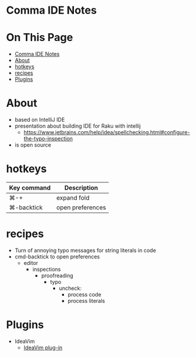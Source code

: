 # Comma IDE Notes
 
# On This Page

- [Comma IDE Notes](#comma-ide-notes)
- [About](#about)
- [hotkeys](#hotkeys)
- [recipes](#recipes)
- [Plugins](#plugins)

# About
* based on IntelliJ IDE
* presentation about building IDE for Raku with intellij
    * https://www.jetbrains.com/help/idea/spellchecking.html#configure-the-typo-inspection
* is open source

# hotkeys
| Key command | Description      |
|-------------|------------------|
| ⌘-+         | expand fold      |
| ⌘-backtick  | open preferences |

# recipes
* Turn of annoying typo messages for string literals in code
* cmd-backtick to open preferences
    * editor
        * inspections 
            * proofreading 
                * typo 
                    * uncheck:
                        * process code
                        * process literals

# Plugins
* IdeaVim
    * [IdeaVim plug-in](https://plugins.jetbrains.com/plugin/164-ideavim/versions)
